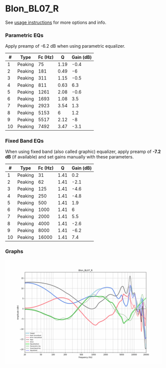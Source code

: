 # Blon_BL07_R
See [usage instructions](https://github.com/jaakkopasanen/AutoEq#usage) for more options and info.

### Parametric EQs
Apply preamp of -6.2 dB when using parametric equalizer.

|   # | Type    |   Fc (Hz) |    Q |   Gain (dB) |
|-----|---------|-----------|------|-------------|
|   1 | Peaking |        75 | 1.19 |        -0.4 |
|   2 | Peaking |       181 | 0.49 |        -6   |
|   3 | Peaking |       311 | 1.15 |        -0.5 |
|   4 | Peaking |       811 | 0.63 |         6.3 |
|   5 | Peaking |      1261 | 2.08 |        -0.6 |
|   6 | Peaking |      1693 | 1.08 |         3.5 |
|   7 | Peaking |      2923 | 3.54 |         1.3 |
|   8 | Peaking |      5153 | 6    |         1.2 |
|   9 | Peaking |      5517 | 2.12 |        -8   |
|  10 | Peaking |      7492 | 3.47 |        -3.1 |

### Fixed Band EQs
When using fixed band (also called graphic) equalizer, apply preamp of **-7.2 dB** (if available) and set gains manually with these parameters.

|   # | Type    |   Fc (Hz) |    Q |   Gain (dB) |
|-----|---------|-----------|------|-------------|
|   1 | Peaking |        31 | 1.41 |         0.2 |
|   2 | Peaking |        62 | 1.41 |        -2.1 |
|   3 | Peaking |       125 | 1.41 |        -4.6 |
|   4 | Peaking |       250 | 1.41 |        -4.8 |
|   5 | Peaking |       500 | 1.41 |         1.9 |
|   6 | Peaking |      1000 | 1.41 |         6   |
|   7 | Peaking |      2000 | 1.41 |         5.5 |
|   8 | Peaking |      4000 | 1.41 |        -2.6 |
|   9 | Peaking |      8000 | 1.41 |        -6.2 |
|  10 | Peaking |     16000 | 1.41 |         7.4 |

### Graphs
![](./Blon_BL07_R.png)
